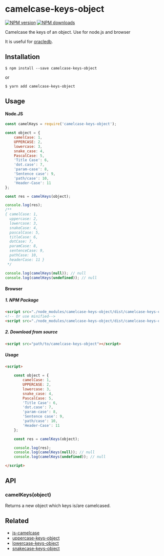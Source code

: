 # camelcase-keys-object

[![NPM version][npm-image]][npm-url]
[![NPM downloads][downloads-image]][downloads-url]

Camelcase the keys of an object. Use for node.js and browser

It is useful for [oracledb](https://github.com/oracle/node-oracledb).


## Installation

`$ npm install --save camelcase-keys-object`

or

`$ yarn add camelcase-keys-object`


## Usage

#### Node.JS

```js
const camelKeys = require('camelcase-keys-object');

const object = {
	camelCase: 1,
	UPPERCASE: 2,
	lowercase: 3,
	snake_case: 4,
	PascalCase: 5,
	'Title Case': 6,
	'dot.case': 7,
	'param-case': 8,
	'Sentence case': 9,
	'path/case': 10,
	'Header-Case': 11
};

const res = camelKeys(object);

console.log(res);
/**
{ camelCase: 1,
  uppercase: 2,
  lowercase: 3,
  snakeCase: 4,
  pascalCase: 5,
  titleCase: 6,
  dotCase: 7,
  paramCase: 8,
  sentenceCase: 9,
  pathCase: 10,
  headerCase: 11 }
 */

console.log(camelKeys(null)); // null
console.log(camelKeys(undefined)); // null
```

#### Browser
##### 1. NPM Package
```html
<script src="./node_modules/camelcase-keys-object/dist/camelcase-keys-object.js"></script>
<!-- Or use minified-->
<script src="./node_modules/camelcase-keys-object/dist/camelcase-keys-object.min.js"></script>
```
##### 2. Download from source
```html
<script src="path/to/camelcase-keys-object"></script>
```
##### Usage
```html
<script>

	const object = {
		camelCase: 1,
		UPPERCASE: 2,
		lowercase: 3,
		snake_case: 4,
		PascalCase: 5,
		'Title Case': 6,
		'dot.case': 7,
		'param-case': 8,
		'Sentence case': 9,
		'path/case': 10,
		'Header-Case': 11
	};

	const res = camelKeys(object);

	console.log(res);
	console.log(camelKeys(null)); // null
	console.log(camelKeys(undefined)); // null

</script>
```

## API

### camelKeys(object)

Returns a new object which keys is/are camelcased.


## Related
+ [js-camelcase](https://github.com/huynhsamha/js-camelcase)
+ [uppercase-keys-object](https://github.com/huynhsamha/uppercase-keys-object)
+ [lowercase-keys-object](https://github.com/huynhsamha/lowercase-keys-object)
+ [snakecase-keys-object](https://github.com/huynhsamha/snakecase-keys-object)


[npm-image]: https://img.shields.io/npm/v/camelcase-keys-object.svg?style=flat
[npm-url]: https://www.npmjs.com/package/camelcase-keys-object
[downloads-image]: https://img.shields.io/npm/dm/camelcase-keys-object.svg?style=flat
[downloads-url]: https://www.npmjs.com/package/camelcase-keys-object
